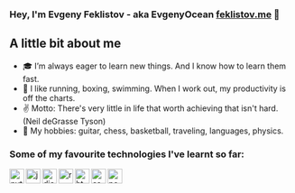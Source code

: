 ### Hey, I'm Evgeny Feklistov - aka EvgenyOcean [feklistov.me][website] 👋

## A little bit about me

- 🎓 I’m always eager to learn new things. And I know how to learn them fast.
- 💪 I like running, boxing, swimming. When I work out, my productivity is off the charts.
- ✌️ Motto:  There's very little in life that worth achieving that isn't hard. (Neil deGrasse Tyson)
- 🏀 My hobbies: guitar, chess, basketball, traveling, languages, physics.

### Some of my favourite technologies I've learnt so far:
<img align="left" src="https://cdn.icon-icons.com/icons2/1508/PNG/512/python_104451.png" alt="python" width="26px" height="26px"/>
<img align="left" src="https://cdn.icon-icons.com/icons2/2108/PNG/512/javascript_icon_130900.png" alt="javascript" width="26px" height="26px"/>
<img align="left" src="https://cdn.icon-icons.com/icons2/2107/PNG/512/file_type_django_icon_130645.png" alt="django" width="26px" height="26px"/>
<img align="left" src="https://cdn.icon-icons.com/icons2/2415/PNG/512/react_original_logo_icon_146374.png" alt="react" width="26px" height="26px"/>
<img align="left" src="https://cdn.icon-icons.com/icons2/2107/PNG/512/file_type_html_icon_130541.png" alt="html" width="26px" height="26px"/>
<img align="left" src="https://cdn.icon-icons.com/icons2/2107/PNG/512/file_type_css_icon_130661.png" alt="css" width="26px" height="26px"/>
<img align="left" src="https://cdn.icon-icons.com/icons2/2415/PNG/512/postgresql_plain_wordmark_logo_icon_146390.png" alt="postgresql" width="26px" height="26px"/>


<br />
<br />

[website]: https://feklistov.me

